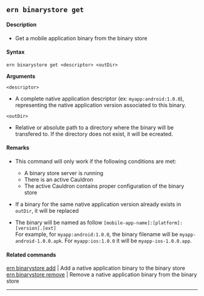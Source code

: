 ## `ern binarystore get`

#### Description

* Get a mobile application binary from the binary store

#### Syntax

`ern binarystore get <descriptor> <outDir>`

**Arguments**  

`<descriptor>`

* A complete native application descriptor (ex: `myapp:android:1.0.0`), representing the native application version associated to this binary.

`<outDir>`

* Relative or absolute path to a directory where the binary will be transfered to. If the directory does not exist, it will be ecreated.

#### Remarks

* This command will only work if the following conditions are met:
  * A binary store server is running
  * There is an active Cauldron
  * The active Cauldron contains proper configuration of the binary store

* If a binary for the same native application version already exists in `outDir`, it will be replaced

* The binary will be named as follow `[mobile-app-name]:[platform]:[version].[ext]`  
For example, for `myapp:android:1.0.0`, the binary filename will be `myapp-android-1.0.0.apk`. For `myapp:ios:1.0.0` it will be `myapp-ios-1.0.0.app`.


#### Related commands
 [ern binarystore add] | Add a native application binary to the binary store  
 [ern binarystore remove] | Remove a native application binary from the binary store

___  

[ern binarystore add]: ./add.md

[ern binarystore remove]: ./remove.md